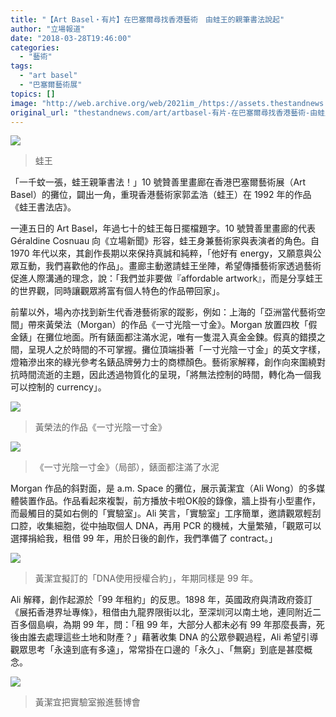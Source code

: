 ```yaml
---
title: "【Art Basel・有片】在巴塞爾尋找香港藝術　由蛙王的親筆書法說起"
author: "立場報道"
date: "2018-03-28T19:46:00"
categories:
  - "藝術"
tags:
  - "art basel"
  - "巴塞爾藝術展"
topics: []
image: "http://web.archive.org/web/2021im_/https://assets.thestandnews.com/media/photos/frogking_CgJBO.png"
original_url: "thestandnews.com/art/artbasel-有片-在巴塞爾尋找香港藝術-由蛙王的親筆書法說起"
---
```

![](http://web.archive.org/web/2021im_/https://assets.thestandnews.com/media/photos/frogking_CgJBO.png)
> 蛙王

「一千蚊一張，蛙王親筆書法！」10 號贊善里畫廊在香港巴塞爾藝術展（Art Basel）的攤位，闢出一角，重現香港藝術家郭孟浩（蛙王）在 1992 年的作品《蛙王書法店》。

一連五日的 Art Basel，年過七十的蛙王每日擺檔題字。10 號贊善里畫廊的代表 Géraldine Cosnuau 向《立場新聞》形容，蛙王身兼藝術家與表演者的角色。自 1970 年代以來，其創作長期以來保持真誠和純粹，「他好有 energy，又願意與公眾互動，我們喜歡他的作品」。畫廊主動邀請蛙王坐陣，希望傳播藝術家透過藝術促進人際溝通的理念，說：「我們並非要做『affordable artwork』，而是分享蛙王的世界觀，同時讓觀眾將富有個人特色的作品帶回家」。

前輩以外，場內亦找到新生代香港藝術家的蹤影，例如：上海的「亞洲當代藝術空間」帶來黃榮法（Morgan）的作品《一寸光陰一寸金》。Morgan 放置四枚「假金錶」在攤位地面。所有錶面都注滿水泥，唯有一隻混入真金金鍊。假真的錯摸之間，呈現人之於時間的不可掌握。攤位頂端掛著「一寸光陰一寸金」的英文字樣，燈箱滲出來的綠光參考名錶品牌勞力士的商標顏色。藝術家解釋，創作向來圍繞對抗時間流逝的主題，因此透過物質化的呈現，「將無法控制的時間，轉化為一個我可以控制的 currency」。

![](http://web.archive.org/web/2021im_/https://assets.thestandnews.com/media/photos/29541009_10155684239291656_7208923194366575705_n_9vnnk.jpg)
> 黃榮法的作品《一寸光陰一寸金》

![](http://web.archive.org/web/2021im_/https://assets.thestandnews.com/media/photos/29542753_10155684239066656_400368631590241697_n_iJbHH.jpg)
> 《一寸光陰一寸金》（局部），錶面都注滿了水泥

Morgan 作品的斜對面，是 a.m. Space 的攤位，展示黃潔宜（Ali Wong）的多媒體裝置作品。作品看起來複製，前方播放卡啦OK般的錄像，牆上掛有小型畫作，而最觸目的莫如右側的「實驗室」。Ali 笑言，「實驗室」工序簡單，邀請觀眾輕刮口腔，收集細胞，從中抽取個人 DNA，再用 PCR 的機械，大量繁殖，「觀眾可以選擇捐給我，租借 99 年，用於日後的創作，我們準備了 contract。」

![](http://web.archive.org/web/2021im_/https://assets.thestandnews.com/media/photos/29541926_10155685753736656_5808858305824301594_n_LUhwN.jpg)
> 黃潔宜擬訂的「DNA使用授權合約」，年期同樣是 99 年。

Ali 解釋，創作起源於「99 年租約」的反思。1898 年，英國政府與清政府簽訂《展拓香港界址專條》，租借由九龍界限街以北，至深圳河以南土地，連同附近二百多個島嶼，為期 99 年，問：「租 99 年，大部分人都未必有 99 年那麼長壽，死後由誰去處理這些土地和財產？」藉著收集 DNA 的公眾參觀過程，Ali 希望引導觀眾思考「永遠到底有多遠」，常常掛在口邊的「永久」、「無窮」到底是甚麼概念。

![](http://web.archive.org/web/2021im_/https://assets.thestandnews.com/media/photos/29543097_10155684239031656_5172205322783523992_n_bcC9s.jpg)
> 黃潔宜把實驗室搬進藝博會